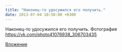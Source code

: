 ```yaml
---
title: "Наконец-то удосужился его получить."
date: 2013-07-04 10:58:00 +0300
---
```


Наконец-то удосужился его получить.
Фотография
https://vk.com/photo41076938_306703435

[Вложение](https://vk.com/photo41076938_306703435)
